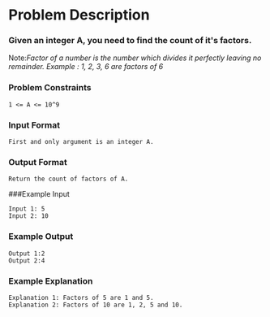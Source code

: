 # Problem Description

### Given an integer A, you need to find the count of it's factors.

Note:_Factor of a number is the number which divides it perfectly leaving no remainder.
Example : 1, 2, 3, 6 are factors of 6_

### Problem Constraints

```
1 <= A <= 10^9
```

### Input Format

```
First and only argument is an integer A.
```

### Output Format

```
Return the count of factors of A.
```

###Example Input

```
Input 1: 5
Input 2: 10
```

### Example Output

```
Output 1:2
Output 2:4
```

### Example Explanation

```
Explanation 1: Factors of 5 are 1 and 5.
Explanation 2: Factors of 10 are 1, 2, 5 and 10.
```
